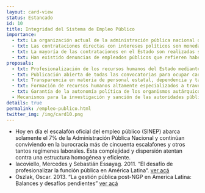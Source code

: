 ```yaml
---
layout: card-view
status: Estancado
id: 10
title: Integridad del Sistema de Empleo Público
importance:
  - txt: La organización actual de la administración pública nacional obstaculiza la construcción de un aparato estatal moderno y eficiente, con herramientas de formación y perfeccionamiento, bien remunerado y que deba rendir cuentas de su desempeño. 
  - txt: Las contrataciones directas con intereses políticos son moneda corriente en la administración pública. Esto genera “burocracias paralelas”, lo cual desaprovecha conocimiento instalado y duplica salarios y puestos. 
  - txt: La mayoría de las contrataciones en el Estado son realizadas sin seguir los procedimientos previstos para asegurar la idoneidad de los empleados públicos, como los concursos públicos de oposición de antecedentes. Como consecuencia, en esos casos no existen garantías sobre la capacidad técnica del personal público, y además suele existir una flexibilización, e incluso informalización, de las condiciones laborales.
  - txt: Han existido denuncias de empleados públicos que refieren haber sido obligados a realizar actividades político partidarias bajo la amenaza de perder sus trabajos.
proposals:
  - txt: Profesionalización de los recursos humanos del Estado mediante un Sistema Nacional de Empleo Público que garantice en todos los casos el ingreso y promoción basados en criterios transparentes y meritocráticos. 
  - txt: Publicación abierta de todas las convocatorias para ocupar cargos públicos y concursos.  
  - txt: Transparencia en materia de personal estatal, dependencia y tareas. 
  - txt: Formación de recursos humanos altamente especializados a través de la mejora de las escuelas específicas de administración.
  - txt: Garantía de la autonomía política de los organismos autárquicos (AFIP, BCRA, Sistema de Medios, entre otros) en el Estado mediante directorios multipartidistas y necesidad de mayorías legislativas calificadas para remover funcionarios. 
  - Mecanismos para la investigación y sanción de las autoridades públicas que ejercen presión sobre empleados estatales para que realicen actividades proselitistas.
details: true
permalink: /empleo-publico.html
twitter_img: /img/card10.png
---
```


* Hoy en día el escalafón oficial del empleo público (SINEP) abarca solamente el 7% de la Administración Pública Nacional y continúan conviviendo en la burocracia más de cincuenta escalafones y otros tantos regímenes laborales. Esta complejidad y dispersión atentan contra una estructura homogénea y eficiente. 
* Iacoviello, Mercedes y Sebastián Essayag. 2011. “El desafío de profesionalizar la función pública en América Latina“. [ver acá](https://mercedesiacoviello.files.wordpress.com/2014/07/iacoessaypnud2011.pdf)
* Oszlak, Oscar. 2013. “La gestión pública post-NGP en America Latina: Balances y desafíos pendientes” [ver acá](http://www.oscaroszlak.org.ar/images/articulos-espanol/La%20Gestion%20Publica%20postNGP.pdf)
